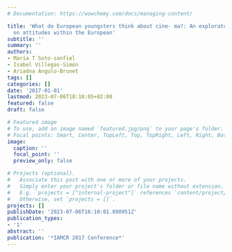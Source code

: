 ```yaml
---
# Documentation: https://wowchemy.com/docs/managing-content/

title: 'What do European youngsters think about cine- ma?: An exploratory research
  on attitudes within the European'
subtitle: ''
summary: ''
authors:
- María T Soto-sanfiel
- Isabel Villegas-Simón
- Ariadna Angulo-Brunet
tags: []
categories: []
date: '2017-01-01'
lastmod: 2023-07-06T18:10:05+02:00
featured: false
draft: false

# Featured image
# To use, add an image named `featured.jpg/png` to your page's folder.
# Focal points: Smart, Center, TopLeft, Top, TopRight, Left, Right, BottomLeft, Bottom, BottomRight.
image:
  caption: ''
  focal_point: ''
  preview_only: false

# Projects (optional).
#   Associate this post with one or more of your projects.
#   Simply enter your project's folder or file name without extension.
#   E.g. `projects = ["internal-project"]` references `content/project/deep-learning/index.md`.
#   Otherwise, set `projects = []`.
projects: []
publishDate: '2023-07-06T16:10:01.890951Z'
publication_types:
- '1'
abstract: ''
publication: '*IAMCR 2017 Conference*'
---
```

